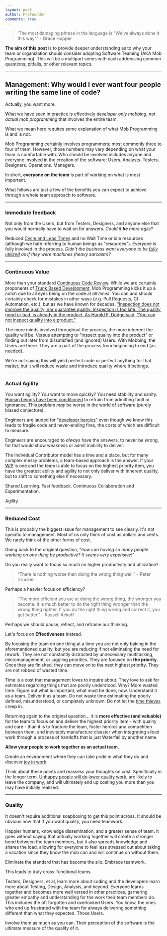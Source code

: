 ```yaml
---
layout: post
author: Profounder
comments: true
---
```



<blockquote class="p-4 my-4 border-s-4 border-gray-300 bg-gray-50 dark:border-gray-500 dark:bg-gray-800">
    <p class="text-xl italic font-medium leading-relaxed text-gray-900 dark:text-white">
    'The most damaging phrase in the language is "We've always done it this way".' - Grace Hopper
    </p>
</blockquote>

**The aim of this post** is to provide deeper understanding as to why your team or organization should consider adopting Software Teaming (AKA Mob Programming). This will be a multipart series with each addressing common questions, pitfalls, or other relevant topics.

<hr class="border-b-2 border-gray-400 mb-6"/>

## Management: Why would I ever want four people writing the same line of code?


Actually, you want more. 

What we have seen in practice is effectively *developer only mobbing*, not *actual mob programming* that involves the entire team. 

What we mean here requires some explanation of what Mob Programming is and is not. 

Mob Programming certainly involves programmers; most commonly three to four of them. However, those numbers may vary depending on what your team is comfortable with. Who should be involved includes anyone and everyone involved in the creation of the software: Users. Analysts. Testers. Designers. Operations. Managers. 

In short, **everyone on the team** is part of working on what is most important.

What follows are just a few of the benefits you can expect to achieve through a whole team approach to software.

<hr class="border-b-2 border-gray-400 mb-6"/>

### Immediate feedback
Not only from the Users, but from Testers, Designers, and anyone else that you would normally have to wait on for answers. *Could it **be** more agile*?

Reduced <a href="https://learn.microsoft.com/en-us/azure/devops/report/dashboards/cycle-time-and-lead-time?view=azure-devops" class="link" target="_blank">Cycle and Lead Times</a> and no Wait Time or idle resources (although we hate referring to human beings as "resources"). Everyone is fully involved in the process. *Didn't the business want everyone to be <a href="https://jmlascala71.medium.com/utilization-considered-harmful-f992776e5e3e" class="link" target="_blank">fully utilized</a> as if they were machines (heavy sarcasm)?*
<hr class="border-b-2 border-gray-400 mb-6"/>

### Continuous Value
More than your standard <a href="https://trunkbaseddevelopment.com/continuous-review/#:~:text=Continuous%20Code%20Review%20is%20where,in%20front%20of%20peers%20quickly" class="link" target="_blank">Continuous Code Review</a>. While we are certainly proponents of <a href="https://trunkbaseddevelopment.com/" class="link" target="_blank">Trunk Based Development</a>, Mob Programming kicks it up a notch due to all eyes being on the code at *all times*. You can and should certainly check for mistakes in other ways (e.g. Pull Requests, CI Automation, etc.), but as we have known for decades, <a href="https://deming.org/inspection-is-too-late-the-quality-good-or-bad-is-already-in-the-product" class="link" target="_blank">"Inspection does not improve the quality, nor guarantee quality. Inspection is too late. The quality, good or bad, is already in the product. As Harold F. Dodge said, “You can not inspect quality into a product.”</a> 

The more minds involved throughout the process, the more inherent the quality will be. Versus attempting to "inspect quality into the product" or finding out later from dissatisfied (and ignored) Users. With Mobbing, the Users are there. They are a part of the process from beginning to end (as needed). 

We're not saying this will yield perfect code or perfect anything for that matter, but it will reduce waste and introduce quality where it belongs.
<hr class="border-b-2 border-gray-400 mb-6"/>

### Actual Agility
You want agility? You want to move quickly? You need stability and sanity. <a href="https://www.alfiekohn.org/punished-rewards" class="link" target="_blank">Human beings have been conditioned</a> to refrain from admitting fault or ignorance. This problem *may* be worse in the world of software (purely biased conjecture). 

Engineers are lauded for "<a href="https://stevemcconnell.com/articles/classic-mistakes" class="link" target="_blank">developer heroics</a>" even though we know this leads to fragile code and never-ending fires, the costs of which are difficult to measure. 

Engineers are encouraged to *always* have the answers, to never be wrong, for that would show weakness or admit inability to deliver. 

The Individual Contributor model has a time and a place, but for many complex messy problems, a team-based approach is the answer. If your <a href="https://en.wikipedia.org/wiki/Kanban_(development)" class="link" target="_blank">WIP</a> is one and the team is able to focus on the highest priority item, you have the greatest ability and agility to not only deliver with inherent quality, but to shift to something else if necessary. 

Shared Learning. Fast feedback. Continuous Collaboration and Experimentation. 

Agility.
<hr class="border-b-2 border-gray-400 mb-6"/>

### Reduced Cost
This is probably the biggest issue for management to see clearly. It's not specific to management. Most of us only think of cost as dollars and cents. We rarely think of the other forms of cost.

Going back to the original question, "*how can having so many people working on one thing be productive? It seems very expensive!*" 

Do you really want to focus so much on higher productivity and utilization? 

<blockquote class="p-4 my-4 border-s-4 border-gray-300 bg-gray-50 dark:border-gray-500 dark:bg-gray-800">
    <p class="text-xl italic font-medium leading-relaxed text-gray-900 dark:text-white">
    “There is nothing worse than doing the wrong thing well.” - Peter Drucker
    </p>
</blockquote>


Perhaps a heavier focus on efficiency?

<blockquote class="p-4 my-4 border-s-4 border-gray-300 bg-gray-50 dark:border-gray-500 dark:bg-gray-800">
    <p class="text-xl italic font-medium leading-relaxed text-gray-900 dark:text-white">
"The more efficient you are at doing the wrong thing, the wronger you become. It is much better to do the right thing wronger than the wrong thing righter. If you do the right thing wrong and correct it, you get better." - Russell Ackoff    
    </p>
</blockquote>

Perhaps we should pause, reflect, and reframe our thinking. 

Let's focus on **Effectiveness** instead.

By focusing the team on one thing at a time you are not only baking in the aforementioned quality, but you are reducing if not eliminating the need for rework. They are not constantly distracted by unnecessary multitasking, micromanagement, or juggling priorities. They are focused on **the priority**. Once they are finished, they can move on to the next highest priority. They are not robbed of wasted time. 

Time is a cost that management loves to inquire about. They love to ask for estimates regarding things that are poorly understood. Why? More wasted time. Figure out what is important, what must be done, now. Understand it as a team. Deliver it as a team. Do not waste time estimating the poorly defined, misunderstood, or completely unknown. Do not let the <a href="https://itrevolution.com/articles/the-five-time-thieves" class="link" target="_blank">time thieves</a> creep in. 

Returning again to the original question... It is **more effective (and valuable)** for the team to focus on and deliver the highest priority item - with quality and care - than it is to fracture the team, foster heroics and competition between them, and inevitably manufacture disaster when integrating siloed work through a process of handoffs that is just Waterfall by another name.

**Allow your people to work together as an actual team.**

Create an environment where they can take pride in what they do and discover <a href="https://deming.org/deming-on-management-joy-in-work" class="link" target="_blank">joy in work</a>. 

Think about these points and reassess your thoughts on cost. Specifically in the longer term. <a href="https://www.shiftbase.com/glossary/job-dissatisfaction#:~:text=Poor%20work%20performance,lack%20of%20focus%20on%20quality" class="link" target="_blank">Unhappy people will do lower quality work</a>, are likely to leave the company, and will ultimately end up costing you more than you may have initially realized.
<hr class="border-b-2 border-gray-400 mb-6"/>


### Quality 
It doesn't require additional soapboxing to get this point across. It should be obvious now that if you want quality, you need teamwork.

Happier humans, knowledge dissemination, and a greater sense of team. It goes without saying that actually working together will create a stronger bond between the team members, but it also spreads knowledge and shares the load, allowing for everyone to feel less stressed out about taking a vacation since they know the mob can and will continue on without them. 

Eliminate the standard that has become the silo. Embrace teamwork.

This leads to truly cross-functional teams. 

Testers, Designers, et al, learn more about coding and the developers learn more about Testing, Design, Analysis, and beyond. Everyone learns together and becomes more well versed in other practices, garnering greater empathy and understanding for the work their team members do. This includes the oft forgotten and overlooked Users. You know, the ones who end up frustrated with the team for always delivering something different than what they expected. Those Users. 

Involve them as much as you can. Their perception of the software is the ultimate measure of the quality of it.
